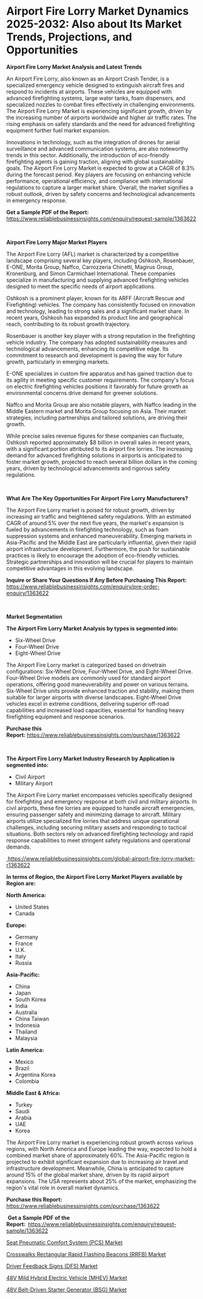 <p><h1>Airport Fire Lorry Market Dynamics 2025-2032: Also about Its Market Trends, Projections, and Opportunities</h1></p><p><strong>Airport Fire Lorry Market Analysis and Latest Trends</strong></p>
<p><p>An Airport Fire Lorry, also known as an Airport Crash Tender, is a specialized emergency vehicle designed to extinguish aircraft fires and respond to incidents at airports. These vehicles are equipped with advanced firefighting systems, large water tanks, foam dispensers, and specialized nozzles to combat fires effectively in challenging environments. The Airport Fire Lorry Market is experiencing significant growth, driven by the increasing number of airports worldwide and higher air traffic rates. The rising emphasis on safety standards and the need for advanced firefighting equipment further fuel market expansion.</p><p>Innovations in technology, such as the integration of drones for aerial surveillance and advanced communication systems, are also noteworthy trends in this sector. Additionally, the introduction of eco-friendly firefighting agents is gaining traction, aligning with global sustainability goals. The Airport Fire Lorry Market is expected to grow at a CAGR of 8.3% during the forecast period. Key players are focusing on enhancing vehicle performance, operational efficiency, and compliance with international regulations to capture a larger market share. Overall, the market signifies a robust outlook, driven by safety concerns and technological advancements in emergency response.</p></p>
<p><strong>Get a Sample PDF of the Report:&nbsp;</strong> <a href="https://www.reliablebusinessinsights.com/enquiry/request-sample/1363622?utm_campaign=100&utm_medium=2&utm_source=Github&utm_content=ia&utm_term=31032025&utm_id=airport-fire-lorry">https://www.reliablebusinessinsights.com/enquiry/request-sample/1363622</a></p>
<p>&nbsp;</p>
<p><strong>Airport Fire Lorry Major Market Players</strong></p>
<p><p>The Airport Fire Lorry (AFL) market is characterized by a competitive landscape comprising several key players, including Oshkosh, Rosenbauer, E-ONE, Morita Group, Naffco, Carrozzeria Chinetti, Magirus Group, Kronenburg, and Simon Carmichael International. These companies specialize in manufacturing and supplying advanced firefighting vehicles designed to meet the specific needs of airport applications.</p><p>Oshkosh is a prominent player, known for its ARFF (Aircraft Rescue and Firefighting) vehicles. The company has consistently focused on innovation and technology, leading to strong sales and a significant market share. In recent years, Oshkosh has expanded its product line and geographical reach, contributing to its robust growth trajectory.</p><p>Rosenbauer is another key player with a strong reputation in the firefighting vehicle industry. The company has adopted sustainability measures and technological advancements, enhancing its competitive edge. Its commitment to research and development is paving the way for future growth, particularly in emerging markets.</p><p>E-ONE specializes in custom fire apparatus and has gained traction due to its agility in meeting specific customer requirements. The company's focus on electric firefighting vehicles positions it favorably for future growth as environmental concerns drive demand for greener solutions.</p><p>Naffco and Morita Group are also notable players, with Naffco leading in the Middle Eastern market and Morita Group focusing on Asia. Their market strategies, including partnerships and tailored solutions, are driving their growth.</p><p>While precise sales revenue figures for these companies can fluctuate, Oshkosh reported approximately $8 billion in overall sales in recent years, with a significant portion attributed to its airport fire lorries. The increasing demand for advanced firefighting solutions in airports is anticipated to foster market growth, projected to reach several billion dollars in the coming years, driven by technological advancements and rigorous safety regulations.</p></p>
<p>&nbsp;</p>
<p><strong>What Are The Key Opportunities For Airport Fire Lorry Manufacturers?</strong></p>
<p><p>The Airport Fire Lorry market is poised for robust growth, driven by increasing air traffic and heightened safety regulations. With an estimated CAGR of around 5% over the next five years, the market's expansion is fueled by advancements in firefighting technology, such as foam suppression systems and enhanced maneuverability. Emerging markets in Asia-Pacific and the Middle East are particularly influential, given their rapid airport infrastructure development. Furthermore, the push for sustainable practices is likely to encourage the adoption of eco-friendly vehicles. Strategic partnerships and innovation will be crucial for players to maintain competitive advantages in this evolving landscape.</p></p>
<p><strong>Inquire or Share Your Questions If Any Before Purchasing This Report:</strong> <a href="https://www.reliablebusinessinsights.com/enquiry/pre-order-enquiry/1363622?utm_campaign=100&utm_medium=2&utm_source=Github&utm_content=ia&utm_term=31032025&utm_id=airport-fire-lorry">https://www.reliablebusinessinsights.com/enquiry/pre-order-enquiry/1363622</a></p>
<p>&nbsp;</p>
<p><strong>Market Segmentation</strong></p>
<p><strong>The Airport Fire Lorry Market Analysis by types is segmented into:</strong></p>
<p><ul><li>Six-Wheel Drive</li><li>Four-Wheel Drive</li><li>Eight-Wheel Drive</li></ul></p>
<p><p>The Airport Fire Lorry market is categorized based on drivetrain configurations: Six-Wheel Drive, Four-Wheel Drive, and Eight-Wheel Drive. Four-Wheel Drive models are commonly used for standard airport operations, offering good maneuverability and power on various terrains. Six-Wheel Drive units provide enhanced traction and stability, making them suitable for larger airports with diverse landscapes. Eight-Wheel Drive vehicles excel in extreme conditions, delivering superior off-road capabilities and increased load capacities, essential for handling heavy firefighting equipment and response scenarios.</p></p>
<p><strong>Purchase this Report:&nbsp;</strong><a href="https://www.reliablebusinessinsights.com/purchase/1363622?utm_campaign=100&utm_medium=2&utm_source=Github&utm_content=ia&utm_term=31032025&utm_id=airport-fire-lorry">https://www.reliablebusinessinsights.com/purchase/1363622</a></p>
<p>&nbsp;</p>
<p><strong>The Airport Fire Lorry Market Industry Research by Application is segmented into:</strong></p>
<p><ul><li>Civil Airport</li><li>Military Airport</li></ul></p>
<p><p>The Airport Fire Lorry market encompasses vehicles specifically designed for firefighting and emergency response at both civil and military airports. In civil airports, these fire lorries are equipped to handle aircraft emergencies, ensuring passenger safety and minimizing damage to aircraft. Military airports utilize specialized fire lorries that address unique operational challenges, including securing military assets and responding to tactical situations. Both sectors rely on advanced firefighting technology and rapid response capabilities to meet stringent safety regulations and operational demands.</p></p>
<p><a href="https://www.reliablebusinessinsights.com/global-airport-fire-lorry-market-r1363622?utm_campaign=100&utm_medium=2&utm_source=Github&utm_content=ia&utm_term=31032025&utm_id=airport-fire-lorry">&nbsp;https://www.reliablebusinessinsights.com/global-airport-fire-lorry-market-r1363622</a></p>
<p><strong>In terms of Region, the Airport Fire Lorry Market Players available by Region are:</strong></p>
<p>
    <p> <strong> North America: </strong>
        <ul>
            <li>United States</li>
            <li>Canada</li>
        </ul>
        </p> 
    <p> <strong> Europe: </strong>
        <ul>
            <li>Germany</li>
            <li>France</li>
            <li>U.K.</li>
            <li>Italy</li>
            <li>Russia</li>
        </ul>
        </p> 
    <p> <strong> Asia-Pacific: </strong>
        <ul>
            <li>China</li>
            <li>Japan</li>
            <li>South Korea</li>
            <li>India</li>
            <li>Australia</li>
            <li>China Taiwan</li>
            <li>Indonesia</li>
            <li>Thailand</li>
            <li>Malaysia</li>
        </ul>
        </p> 
    <p> <strong> Latin America: </strong>
        <ul>
            <li>Mexico</li>
            <li>Brazil</li>
            <li>Argentina Korea</li>
            <li>Colombia</li>
        </ul>
        </p> 
    <p> <strong> Middle East & Africa: </strong>
        <ul>
            <li>Turkey</li>
            <li>Saudi</li>
            <li>Arabia</li>
            <li>UAE</li>
            <li>Korea</li>
        </ul>
    </p>
    </p>
<p><p>The Airport Fire Lorry market is experiencing robust growth across various regions, with North America and Europe leading the way, expected to hold a combined market share of approximately 60%. The Asia-Pacific region is projected to exhibit significant expansion due to increasing air travel and infrastructure development. Meanwhile, China is anticipated to capture around 15% of the global market share, driven by its rapid airport expansions. The USA represents about 25% of the market, emphasizing the region's vital role in overall market dynamics.</p></p>
<p><strong>Purchase this Report: </strong><a href="https://www.reliablebusinessinsights.com/purchase/1363622?utm_campaign=100&utm_medium=2&utm_source=Github&utm_content=ia&utm_term=31032025&utm_id=airport-fire-lorry">https://www.reliablebusinessinsights.com/purchase/1363622</a></p>
<p>&nbsp;<strong>Get a Sample PDF of the Report:&nbsp;&nbsp;</strong><a href="https://www.reliablebusinessinsights.com/enquiry/request-sample/1363622?utm_campaign=100&utm_medium=2&utm_source=Github&utm_content=ia&utm_term=31032025&utm_id=airport-fire-lorry">https://www.reliablebusinessinsights.com/enquiry/request-sample/1363622</a></p>
<p><strong></strong></p>
<p><p><a href="https://github.com/baatetoshda/Market-Research-Report-List-1/blob/main/seat-pneumatic-comfort-system-pcs-market.md?utm_campaign=100&utm_medium=2&utm_source=Github&utm_content=ia&utm_term=31032025&utm_id=airport-fire-lorry">Seat Pneumatic Comfort System (PCS) Market</a></p><p><a href="https://github.com/siwerhommer97/Market-Research-Report-List-1/blob/main/crosswalks-rectangular-rapid-flashing-beacons-rrfb-market.md?utm_campaign=100&utm_medium=2&utm_source=Github&utm_content=ia&utm_term=31032025&utm_id=airport-fire-lorry">Crosswalks Rectangular Rapid Flashing Beacons (RRFB) Market</a></p><p><a href="https://github.com/naingbiner7i/Market-Research-Report-List-1/blob/main/driver-feedback-signs-dfs-market.md?utm_campaign=100&utm_medium=2&utm_source=Github&utm_content=ia&utm_term=31032025&utm_id=airport-fire-lorry">Driver Feedback Signs (DFS) Market</a></p><p><a href="https://github.com/zdybelzinn/Market-Research-Report-List-1/blob/main/48v-mild-hybrid-electric-vehicle-mhev-market.md?utm_campaign=100&utm_medium=2&utm_source=Github&utm_content=ia&utm_term=31032025&utm_id=airport-fire-lorry">48V Mild Hybrid Electric Vehicle (MHEV) Market</a></p><p><a href="https://github.com/tabormahay2f/Market-Research-Report-List-1/blob/main/48v-belt-driven-starter-generator-bsg-market.md?utm_campaign=100&utm_medium=2&utm_source=Github&utm_content=ia&utm_term=31032025&utm_id=airport-fire-lorry">48V Belt-Driven Starter Generator (BSG) Market</a></p></p>